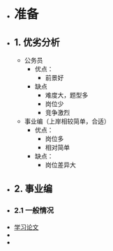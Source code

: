 - # 准备
- ## 1. 优劣分析
	- 公务员
		- 优点：
			- 前景好
		- 缺点
			- 难度大，题型多
			- 岗位少
			- 竞争激烈
	- 事业编（上岸相较简单，合适）
		- 优点：
			- 岗位多
			- 相对简单
		- 缺点：
			- 岗位差异大
- ## 2. 事业编
- ### 2.1 一般情况
- [学习论文](https://paperswithcode.com/area/natural-language-processing)
-
-